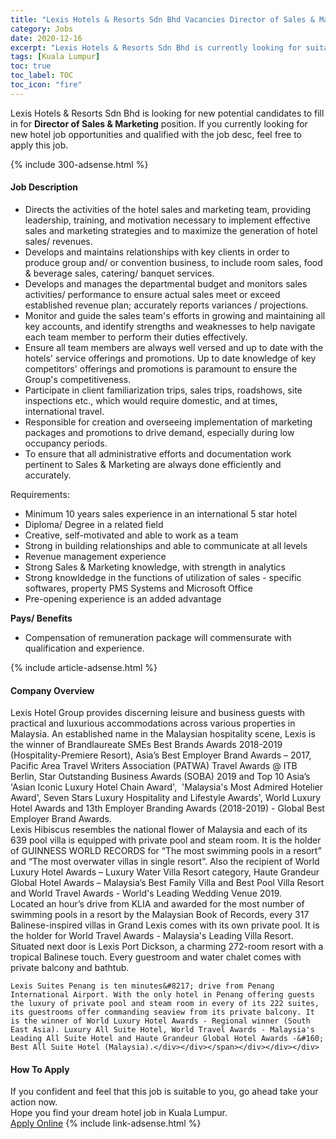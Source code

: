 ```yaml
---
title: "Lexis Hotels & Resorts Sdn Bhd Vacancies Director of Sales & Marketing" 
category: Jobs 
date: 2020-12-16 
excerpt: "Lexis Hotels & Resorts Sdn Bhd is currently looking for suitable person to fill in the Director of Sales & Marketing which positioned at Kuala Lumpur" 
tags: [Kuala Lumpur] 
toc: true 
toc_label: TOC 
toc_icon: "fire" 
--- 
```


<p>Lexis Hotels & Resorts Sdn Bhd is looking for new potential candidates to fill in for <b>Director of Sales & Marketing</b> position. If you currently looking for new hotel job opportunities and qualified with the job desc, feel free to apply this job.
</p>{% include 300-adsense.html %} 
<div><div><div><h4>Job Description</h4></div></div><div><div><span><div><ul><li>Directs the activities of the hotel sales and marketing team, providing leadership, training, and motivation necessary to implement effective sales and marketing strategies and to maximize the generation of hotel sales/ revenues.</li><li>Develops and maintains relationships with key clients in order to produce group and/ or convention business, to include room sales, food &amp; beverage sales, catering/ banquet services.</li><li>Develops and manages the departmental budget and monitors sales activities/ performance to ensure actual sales meet or exceed established revenue plan; accurately reports variances / projections.</li><li>Monitor and guide the sales team's efforts in growing and maintaining all key accounts, and identify strengths and weaknesses to help navigate each team member to perform their duties effectively.</li><li>Ensure all team members are always well versed and up to date with the hotels' service offerings and promotions. Up to date knowledge of key competitors' offerings and promotions is paramount to ensure the Group's competitiveness.</li><li>Participate in client familiarization trips, sales trips, roadshows, site inspections etc., which would require domestic, and at times, international travel.</li><li>Responsible for creation and overseeing implementation of marketing packages and promotions to drive demand, especially during low occupancy periods.</li><li>To ensure that all administrative efforts and documentation work pertinent to Sales &amp; Marketing are always done efficiently and accurately.</li></ul><div>Requirements:</div><ul><li>Minimum 10 years sales experience in an international 5 star hotel</li><li>Diploma/ Degree in a related field</li><li>Creative, self-motivated and able to work as a team</li><li>Strong in building relationships and able to communicate at all levels</li><li>Revenue management experience</li><li>Strong Sales &amp; Marketing knowledge, with strength in analytics</li><li>Strong knowldedge in the functions of utilization of sales - specific softwares, property PMS Systems and Microsoft Office</li><li>Pre-opening experience is an added advantage</li></ul><div><strong>Pays/ Benefits</strong></div><ul><li>Compensation of remuneration package will commensurate with qualification and experience.</li></ul></div></span></div></div></div> 
{% include article-adsense.html %} 
<div><div><div><h4>Company Overview</h4></div></div><div><div><span><div><div>
<div>
		Lexis Hotel Group provides discerning leisure and business guests with practical and luxurious accommodations across various properties in Malaysia. An established name in the Malaysian hospitality scene, Lexis is the winner of Brandlaureate SMEs Best Brands Awards 2018-2019 (Hospitality-Premiere Resort), Asia&#8217;s Best Employer Brand Awards &#8211; 2017, Pacific Area Travel Writers Association (PATWA) Travel Awards @ ITB Berlin, Star Outstanding Business Awards (SOBA) 2019 and Top 10 Asia&#8217;s 'Asian Iconic Luxury Hotel Chain Award',&#160; 'Malaysia's Most Admired Hotelier Award', Seven Stars Luxury Hospitality and Lifestyle Awards', World Luxury Hotel Awards and 13th Employer Branding Awards (2018-2019) - Global Best Employer Brand Awards.</div>
<div>
		Lexis Hibiscus resembles the national flower of Malaysia and each of its 639 pool villa is equipped with private pool and steam room. It is the holder of GUINNESS WORLD RECORDS for &#8220;The most swimming pools in a resort&#8221; and &#8220;The most overwater villas in single resort&#8221;. Also the recipient of World Luxury Hotel Awards &#8211; Luxury Water Villa Resort category, Haute Grandeur Global Hotel Awards &#8211; Malaysia&#8217;s Best Family Villa and Best Pool Villa Resort and World Travel Awards - World's Leading Wedding Venue 2019.</div>
<div>
		Located an hour&#8217;s drive from KLIA and awarded for the most number of swimming pools in a resort by the Malaysian Book of Records, every 317 Balinese-inspired villas in Grand Lexis comes with its own private pool. It is the holder for World Travel Awards - Malaysia's Leading Villa Resort.</div>
<div>
		Situated next door is Lexis Port Dickson, a charming 272-room resort with a tropical Balinese touch. Every guestroom and water chalet comes with private balcony and bathtub.</div>
	
	Lexis Suites Penang is ten minutes&#8217; drive from Penang International Airport. With the only hotel in Penang offering guests the luxury of private pool and steam room in every of its 222 suites, its guestrooms offer commanding seaview from its private balcony. It is the winner of World Luxury Hotel Awards - Regional winner (South East Asia). Luxury All Suite Hotel, World Travel Awards - Malaysia's Leading All Suite Hotel and Haute Grandeur Global Hotel Awards -&#160; Best All Suite Hotel (Malaysia).</div></div></span></div></div></div> 
#### How To Apply 
If you confident and feel that this job is suitable to you, go ahead take your action now. <br/> 
Hope you find your dream hotel job in Kuala Lumpur. <br/> 
<a href="https://www.jobstreet.com.my/en/job/director-of-sales-marketing-4437458?jobId=jobstreet-my-job-4437458&sectionRank=28&token=0~39e72636-cbec-4394-b8cf-fd7605309b98&fr=SRP%20View%20In%20New%20Ta" class="btn btn--info" target="_blank" rel="nofollow noopenner">Apply Online</a> 
{% include link-adsense.html %} 